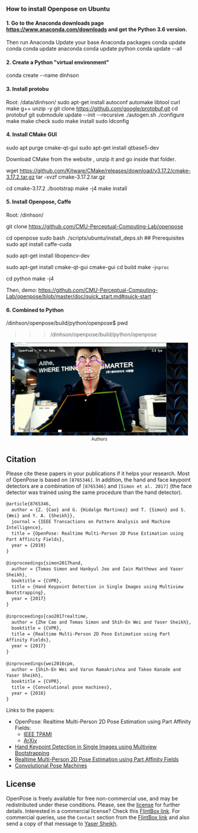 ### How to install Openpose on Ubuntu

#### 1.  Go to the Anaconda downloads page https://www.anaconda.com/downloads and get the Python 3.6 version.
Then run Anaconda
Update your base Anaconda packages
conda update conda
conda update anaconda
conda update python
conda update --all

#### 2. Create a Python "virtual environment"
conda create --name dinhson

#### 3. Install protobu
Root: /data/dinhson/
sudo apt-get install autoconf automake libtool curl make g++ unzip -y
git clone https://github.com/google/protobuf.git
cd protobuf
git submodule update --init --recursive
./autogen.sh
./configure
make
make check
sudo make install
sudo ldconfig

#### 4. Install CMake GUI
sudo apt purge cmake-qt-gui
sudo apt-get install qtbase5-dev

Download CMake from the website , unzip it and go inside that folder. 

wget https://github.com/Kitware/CMake/releases/download/v3.17.2/cmake-3.17.2.tar.gz
tar -xvzf cmake-3.17.2.tar.gz

cd cmake-3.17.2
./bootstrap
make -j4
make install
#### 5. Install Openpose, Caffe
Root: /dinhson/

git clone https://github.com/CMU-Perceptual-Computing-Lab/openpose

cd openpose
sudo bash ./scripts/ubuntu/install_deps.sh  ## Prerequisites
sudo apt install caffe-cuda

sudo apt-get install libopencv-dev


sudo apt-get install cmake-qt-gui
cmake-gui
cd build
make -j`nproc`

cd python
make -j4

Then, demo: https://github.com/CMU-Perceptual-Computing-Lab/openpose/blob/master/doc/quick_start.md#quick-start

#### 6. Combined to Python
/dinhson/openpose/build/python/openpose$ pwd
>>> /dinhson/openpose/build/python/openpose


<p align="center">
    <img src="doc/ezgif.com-video-to-gif.gif", width="480">
    <br>
    <sup>Authors <a Demo</a></sup>
</p>



## Citation
Please cite these papers in your publications if it helps your research. Most of OpenPose is based on `[8765346]`. In addition, the hand and face keypoint detectors are a combination of `[8765346]` and `[Simon et al. 2017]` (the face detector was trained using the same procedure than the hand detector).

    @article{8765346,
      author = {Z. {Cao} and G. {Hidalgo Martinez} and T. {Simon} and S. {Wei} and Y. A. {Sheikh}},
      journal = {IEEE Transactions on Pattern Analysis and Machine Intelligence},
      title = {OpenPose: Realtime Multi-Person 2D Pose Estimation using Part Affinity Fields},
      year = {2019}
    }

    @inproceedings{simon2017hand,
      author = {Tomas Simon and Hanbyul Joo and Iain Matthews and Yaser Sheikh},
      booktitle = {CVPR},
      title = {Hand Keypoint Detection in Single Images using Multiview Bootstrapping},
      year = {2017}
    }

    @inproceedings{cao2017realtime,
      author = {Zhe Cao and Tomas Simon and Shih-En Wei and Yaser Sheikh},
      booktitle = {CVPR},
      title = {Realtime Multi-Person 2D Pose Estimation using Part Affinity Fields},
      year = {2017}
    }

    @inproceedings{wei2016cpm,
      author = {Shih-En Wei and Varun Ramakrishna and Takeo Kanade and Yaser Sheikh},
      booktitle = {CVPR},
      title = {Convolutional pose machines},
      year = {2016}
    }

Links to the papers:

- OpenPose: Realtime Multi-Person 2D Pose Estimation using Part Affinity Fields:
    - [IEEE TPAMI](https://ieeexplore.ieee.org/document/8765346)
    - [ArXiv](https://arxiv.org/abs/1812.08008)
- [Hand Keypoint Detection in Single Images using Multiview Bootstrapping](https://arxiv.org/abs/1704.07809)
- [Realtime Multi-Person 2D Pose Estimation using Part Affinity Fields](https://arxiv.org/abs/1611.08050)
- [Convolutional Pose Machines](https://arxiv.org/abs/1602.00134)



## License
OpenPose is freely available for free non-commercial use, and may be redistributed under these conditions. Please, see the [license](LICENSE) for further details. Interested in a commercial license? Check this [FlintBox link](https://cmu.flintbox.com/#technologies/b820c21d-8443-4aa2-a49f-8919d93a8740). For commercial queries, use the `Contact` section from the [FlintBox link](https://cmu.flintbox.com/#technologies/b820c21d-8443-4aa2-a49f-8919d93a8740) and also send a copy of that message to [Yaser Sheikh](mailto:yaser@cs.cmu.edu).
